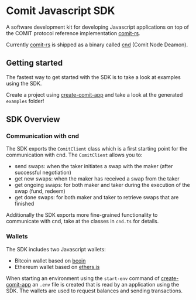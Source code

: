 # Comit Javascript SDK

A software development kit for developing Javascript applications on top of the COMIT protocol reference implementation [comit-rs](https://github.com/comit-network/comit-rs).

Currently [comit-rs](https://github.com/comit-network/comit-rs) is shipped as a binary called [cnd](https://github.com/comit-network/comit-rs/releases) (Comit Node Deamon).

## Getting started

The fastest way to get started with the SDK is to take a look at examples using the SDK.

Create a project using [create-comit-app](https://github.com/comit-network/create-comit-app) and take a look at the generated `examples` folder! 

## SDK Overview

### Communication with cnd

The SDK exports the `ComitClient` class which is a first starting point for the communication with cnd. The `ComitClient` allows you to:

* send swaps: when the taker initiates a swap with the maker (after successful negotiation)
* get new swaps: when the maker has received a swap from the taker
* get ongoing swaps: for both maker and taker during the execution of the swap (fund, redeem)
* get done swaps: for both maker and taker to retrieve swaps that are finished

Additionally the SDK exports more fine-grained functionality to communicate with cnd, take at the classes in `cnd.ts` for details. 

### Wallets

The SDK includes two Javascript wallets:

* Bitcoin wallet based on [bcoin](https://github.com/bcoin-org/bcoin)
* Ethereum wallet based on [ethers.js](https://github.com/ethers-io/ethers.js/)

When starting an environment using the `start-env` command of [create-comit-app](https://github.com/comit-network/create-comit-app) an `.env` file is created that is read by an application using the SDK. 
The wallets are used to request balances and sending transactions.
